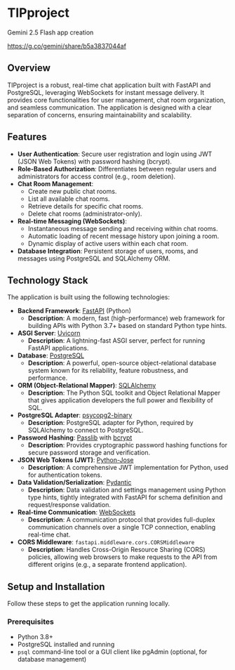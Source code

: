 # TIPproject

Gemini 2.5 Flash app creation

https://g.co/gemini/share/b5a3837044af

## Overview

TIPproject is a robust, real-time chat application built with FastAPI and PostgreSQL, leveraging WebSockets for instant message delivery. It provides core functionalities for user management, chat room organization, and seamless communication. The application is designed with a clear separation of concerns, ensuring maintainability and scalability.

## Features

* **User Authentication**: Secure user registration and login using JWT (JSON Web Tokens) with password hashing (bcrypt).
* **Role-Based Authorization**: Differentiates between regular users and administrators for access control (e.g., room deletion).
* **Chat Room Management**:
    * Create new public chat rooms.
    * List all available chat rooms.
    * Retrieve details for specific chat rooms.
    * Delete chat rooms (administrator-only).
* **Real-time Messaging (WebSockets)**:
    * Instantaneous message sending and receiving within chat rooms.
    * Automatic loading of recent message history upon joining a room.
    * Dynamic display of active users within each chat room.
* **Database Integration**: Persistent storage of users, rooms, and messages using PostgreSQL and SQLAlchemy ORM.

## Technology Stack

The application is built using the following technologies:

* **Backend Framework**: [FastAPI](https://fastapi.tiangolo.com/) (Python)
    * **Description**: A modern, fast (high-performance) web framework for building APIs with Python 3.7+ based on standard Python type hints.
* **ASGI Server**: [Uvicorn](https://www.uvicorn.org/)
    * **Description**: A lightning-fast ASGI server, perfect for running FastAPI applications.
* **Database**: [PostgreSQL](https://www.postgresql.org/)
    * **Description**: A powerful, open-source object-relational database system known for its reliability, feature robustness, and performance.
* **ORM (Object-Relational Mapper)**: [SQLAlchemy](https://www.sqlalchemy.org/)
    * **Description**: The Python SQL toolkit and Object Relational Mapper that gives application developers the full power and flexibility of SQL.
* **PostgreSQL Adapter**: [psycopg2-binary](https://pypi.org/project/psycopg2-binary/)
    * **Description**: PostgreSQL adapter for Python, required by SQLAlchemy to connect to PostgreSQL.
* **Password Hashing**: [Passlib](https://passlib.readthedocs.io/en/stable/) with [bcrypt](https://pypi.org/project/bcrypt/)
    * **Description**: Provides cryptographic password hashing functions for secure password storage and verification.
* **JSON Web Tokens (JWT)**: [Python-Jose](https://python-jose.readthedocs.io/en/latest/)
    * **Description**: A comprehensive JWT implementation for Python, used for authentication tokens.
* **Data Validation/Serialization**: [Pydantic](https://pydantic-docs.helpmanual.io/)
    * **Description**: Data validation and settings management using Python type hints, tightly integrated with FastAPI for schema definition and request/response validation.
* **Real-time Communication**: [WebSockets](https://developer.mozilla.org/en-US/docs/Web/API/WebSockets_API)
    * **Description**: A communication protocol that provides full-duplex communication channels over a single TCP connection, enabling real-time chat.
* **CORS Middleware**: `fastapi.middleware.cors.CORSMiddleware`
    * **Description**: Handles Cross-Origin Resource Sharing (CORS) policies, allowing web browsers to make requests to the API from different origins (e.g., a separate frontend application).

## Setup and Installation

Follow these steps to get the application running locally.

### Prerequisites

* Python 3.8+
* PostgreSQL installed and running
* `psql` command-line tool or a GUI client like pgAdmin (optional, for database management)